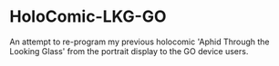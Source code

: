 # HoloComic-LKG-GO
An attempt to re-program my previous holocomic 'Aphid Through the Looking Glass' from the portrait display to the GO device users. 
